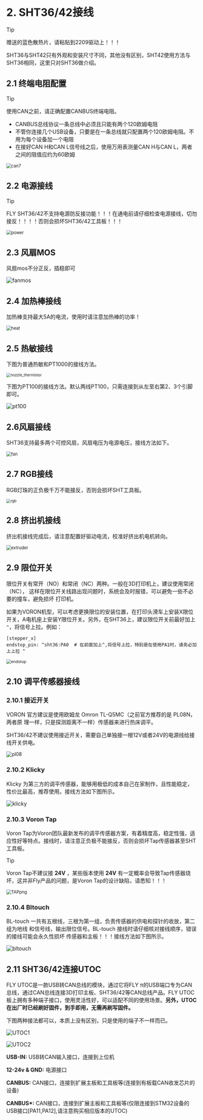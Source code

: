 # 2. SHT36/42接线

> [!TIP]
> 赠送的蓝色散热片，请粘贴到2209驱动上！！！

SHT36与SHT42只有外观和安装尺寸不同，其他没有区别，SHT42使用方法与SHT36相同，这里只对SHT36做介绍。

## 2.1 终端电阻配置

> [!TIP]
> 使用CAN之前，请正确配置CANBUS终端电阻。

* CANBUS总线协议一条总线中必须且只能有两个120欧姆电阻
*  不管你连接几个USB设备，只要是在一条总线就只配置两个120欧姆电阻。不用为每个设备加一个电阻
* 在接好CAN H和CAN L信号线之后，使用万用表测量CAN H与CAN L，两者之间的阻值应约为60欧姆

<img src="../../images/boards/fly_sht36_42/can7.png" alt="can7" style="zoom:80%;" />

## 2.2 电源接线

> [!TIP]
> FLY SHT36/42不支持电源防反接功能！！！在通电前请仔细检查电源接线，切勿接反！！！！否则会损坏SHT36/42工具板！！！

<img src="../../images/boards/fly_sht36_42/power.png" alt="power" style="zoom:80%;" />

## 2.3 风扇MOS

风扇mos不分正反，插稳即可

![fanmos](../../images/boards/fly_sht36_42/fanmos.png)

## 2.4 加热棒接线

加热棒支持最大5A的电流，使用时请注意加热棒的功率！

<img src="../../images/boards/fly_sht36_42/heat.png" alt="heat" style="zoom:80%;" />

## 2.5 热敏接线

下图为普通热敏和PT1000的接线方法。

<img src="../../images/boards/fly_sht36_42/nozzle_thermistor.png" alt="nozzle_thermistor" style="zoom:70%;" />

下图为PT100的接线方法。默认两线PT100，只需连接到从左至右第2、3个引脚即可。

![pt100](../../images/boards/fly_sht36_42/pt100.png)

## 2.6风扇接线

SHT36支持最多两个可控风扇，风扇电压为电源电压，接线方法如下。

<img src="../../images/boards/fly_sht36_42/fan.png" alt="fan" style="zoom:80%;" />

## 2.7 RGB接线

RGB灯珠的正负极千万不能接反，否则会损坏SHT工具板。

<img src="../../images/boards/fly_sht36_42/rgb.png" alt="rgb" style="zoom:70%;" />

## 2.8 挤出机接线

挤出机接线完成后，请注意配置好驱动电流，校准好挤出机电机转向。

<img src="../../images/boards/fly_sht36_42/extruder.png" alt="extruder" style="zoom:80%;" />

## 2.9 限位开关

限位开关有常开（NO）和常闭（NC）两种。一般在3D打印机上，建议使用常闭（NC）， 这样在限位开关线路出现问题时，系统会及时报错，可以避免一些不必要的撞车，避免损坏 打印机。

如果为VORON机型，可以考虑更换限位的安装位置，在打印头滑车上安装X限位开关，A电机座上安装Y限位开关。另外，在SHT36上，建议限位开关前最好加上``^``，将信号上拉。例如：

```
[stepper_x]
endstop_pin: ^sht36:PA0  # 在前面加上^,将信号上拉，特别是在使用PA1时，请务必加上上拉 ^
```

<img src="../../images/boards/fly_sht36_42/endstop.png" alt="endstop" style="zoom:75%;" />

##  2.10 调平传感器接线

### 2.10.1 接近开关

VORON 官方建议是使用欧姆龙 Omron TL-Q5MC（之前官方推荐的是 PL08N，两者原 理一样，只是探测距离不一样）传感器来进行热床调平。

SHT36/42不建议使用接近开关，需要自己单独接一根12V或者24V的电源线给接线开关供电。

<img src="../../images/boards/fly_sht36_42/pl08.png" alt="pl08" style="zoom:90%;" />

### 2.10.2 Klicky

Klicky 为第三方的调平传感器，能够用极低的成本自己在家制作，且性能稳定，性价比最高，推荐使用。接线方法如下图所示。

![klicky](../../images/boards/fly_sht36_42/klicky.png)

### 2.10.3 Voron Tap

Voron Tap为Voron团队最新发布的调平传感器方案，有着精度高，稳定性强，适应性好等特点。接线时，请注意正负极不能接反，否则会损坏Tap传感器甚至SHT工具板。

> [!TIP]
> Voron Tap不建议接 **24V** ，某些版本使用 **24V** 有一定概率会导致Tap传感器烧坏，这并非Fly产品的问题，是Voron Tap的设计缺陷，请悉知！！！

<img src="../../images/boards/fly_sht36_42/TAPpng.png" alt="TAPpng" style="zoom:80%;" />

### 2.10.4 Bltouch

BL-touch 一共有五根线，三根为第一组，负责传感器的供电和探针的收放，第二组为地线 和信号线，输出限位信号。BL-touch 接线时请仔细核对接线顺序，错误的接线可能会永久性损坏 传感器和主板！！！接线方法如下图所示。

![bltouch](../../images/boards/fly_sht36_42/bltouch.png)

## 2.11 SHT36/42连接UTOC

FLY UTOC是一款USB转CAN总线的模块，通过它将FLY π的USB端口专为CAN总线，通过CAN总线连接3D打印主板、SHT36/42等CAN总线产品。FLY UTOC板上拥有多种端子接口，使用灵活性好，可以适配不同的使用场景。**另外，UTOC在出厂时已经刷好固件，到手即用，无需再刷写固件。**

下图两种接法都可以，本质上没有区别，只是使用的端子不一样而已。

![UTOC1](../../images/boards/fly_sht36_42/UTOC1.png)

![UTOC2](../../images/boards/fly_sht36_42/UTOC2.png)

**USB-IN:** USB转CAN输入接口，连接到上位机

**12-24v & GND:** 电源接口

**CANBUS:** CAN接口，连接到扩展主板和工具板等(连接到有板载CAN收发芯片的设备)

**CANBUS\*:** CAN接口，连接到扩展主板和工具板等(仅限连接到STM32设备的USB接口[PA11,PA12],请注意购买相应版本的UTOC)



